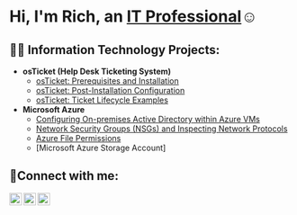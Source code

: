<h1>Hi, I'm Rich, an <a href="https://linkedin.com/in/Josh">IT Professional</a>☺</h1>

<h2>👨‍💻 Information Technology Projects:</h2>

- <b>osTicket (Help Desk Ticketing System)</b>
  - [osTicket: Prerequisites and Installation](https://github.com/cloudxbuddha/osticket-prereqs)
  - [osTicket: Post-Installation Configuration](https://github.com/cloudxbuddha/post-install-config)
  - [osTicket: Ticket Lifecycle Examples](https://github.com/cloudxbuddha/ticket-lifecycle)
- <b>Microsoft Azure</b>
  - [Configuring On-premises Active Directory within Azure VMs](https://github.com/cloudxbuddha/configure-ad)
  - [Network Security Groups (NSGs) and Inspecting Network Protocols](https://github.com/cloudxbuddha/azure-network-protocols)
  - [Azure File Permissions](https://github.com/cloudxbuddha/Azure-File-Permissions)
  - [Microsoft Azure Storage Account]


<h2>🤳Connect with me:</h2>

[<img align="left" alt="Josh | Twitter" width="22px" src="https://cdn.jsdelivr.net/npm/simple-icons@v3/icons/twitter.svg" />][twitter]
[<img align="left" alt="Josh | LinkedIn" width="22px" src="https://cdn.jsdelivr.net/npm/simple-icons@v3/icons/linkedin.svg" />][linkedin]
[<img align="left" alt="Josh | Instagram" width="22px" src="https://cdn.jsdelivr.net/npm/simple-icons@v3/icons/instagram.svg" />][instagram]

[twitter]: https://twitter.com/Josh
[instagram]: https://www.instagram.com/Josh
[linkedin]: https://linkedin.com/in/Josh
